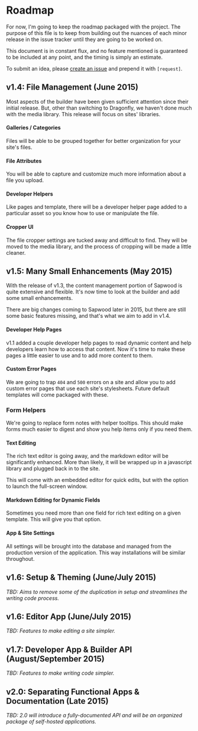 Roadmap
=============

For now, I'm going to keep the roadmap packaged with the project. The purpose
of this file is to keep from building out the nuances of each minor release in
the issue tracker until they are going to be worked on.

This document is in constant flux, and no feature mentioned is guaranteed to be
included at any point, and the timing is simply an estimate.

To submit an idea, please [create an
issue](https://github.com/seancdavis/sapwood/issues/new) and prepend it with
`[request]`.

v1.4: File Management (June 2015)
-------------

Most aspects of the builder have been given sufficient attention since their
initial release. But, other than switching to Dragonfly, we haven't done much
with the media library. This release will focus on sites' libraries.

#### Galleries / Categories

Files will be able to be grouped together for better organization for your
site's files.

#### File Attributes

You will be able to capture and customize much more information about a file
you upload.

#### Developer Helpers

Like pages and template, there will be a developer helper page added to a
particular asset so you know how to use or manipulate the file.

#### Cropper UI

The file cropper settings are tucked away and difficult to find. They will be
moved to the media library, and the process of cropping will be made a little
cleaner.

v1.5: Many Small Enhancements (May 2015)
-------------

With the release of v1.3, the content management portion of Sapwood is quite
extensive and flexible. It's now time to look at the builder and add some small
enhancements.

There are big changes coming to Sapwood later in 2015, but there are still some
basic features missing, and that's what we aim to add in v1.4.

#### Developer Help Pages

v1.1 added a couple developer help pages to read dynamic content and help
developers learn how to access that content. Now it's time to make these pages
a little easier to use and to add more content to them.

#### Custom Error Pages

We are going to trap `404` and `500` errors on a site and allow you to add
custom error pages that use each site's stylesheets. Future default templates
will come packaged with these.

### Form Helpers

We're going to replace form notes with helper tooltips. This should make forms
much easier to digest and show you help items only if you need them.

#### Text Editing

The rich text editor is going away, and the markdown editor will be
significantly enhanced. More than likely, it will be wrapped up in a javascript
library and plugged back in to the site.

This will come with an embedded editor for quick edits, but with the option to
launch the full-screen window.

#### Markdown Editing for Dynamic Fields

Sometimes you need more than one field for rich text editing on a given
template. This will give you that option.

#### App & Site Settings

All settings will be brought into the database and managed from the production
version of the application. This way installations will be similar throughout.

v1.6: Setup & Theming (June/July 2015)
----------

*TBD: Aims to remove some of the duplication in setup and streamlines the
writing code process.*

v1.6: Editor App (June/July 2015)
----------

*TBD: Features to make editing a site simpler.*

v1.7: Developer App & Builder API (August/September 2015)
----------

*TBD: Features to make writing code simpler.*

v2.0: Separating Functional Apps & Documentation (Late 2015)
----------

*TBD: 2.0 will introduce a fully-documented API and will be an organized
package of self-hosted applications.*
